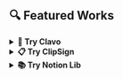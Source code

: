 ## 🔍 Featured Works

<details>
  <summary><strong>🚀 Try Clavo</strong></summary>

  <br/>
  <a href="https://clavo.vercel.app">
    <img
      src="https://img.shields.io/badge/📚%20Get%20Started%20@%20clavo.vercel.app-live-brightgreen?style=for-the-badge"
      alt="Get Started on Clavo"
    />
  </a>  
  <br/>
  A Student-Powered Course-Review Platform for BCIT Students to share and browse honest feedback on every course.  
  <a href="https://clavo.vercel.app">
    <img src="https://i.ibb.co/9HrZ84Zf/ogimage.png" width="800px" alt="Clavo Screenshot" border="0" />
  </a>

  ## 📝 Core Features
  - **Anonymous Reviews**  
    Share and browse honest feedback on BCIT CST courses without revealing your identity.
  - **Course Search & Filter**  
    Find courses by name and filter by difficulty, likes, or usefulness to explore what suits you best.
  - **Program-Powered Search**  
    Search for your program by keyword to quickly find matching courses and information.
  - **Clavo Community Q&A**  
    Ask and answer questions about courses, instructors, or programs to help and learn from others.
  <br/>
</details>

<details>
  <summary><strong>📋 Try ClipSign</strong></summary>

  <br/>
  
  [![Use ClipSign on Raycast](https://img.shields.io/badge/ClipSign-Use_on_Raycast-blue?style=for-the-badge)](https://www.raycast.com/gdcho/clipsign)
   <br/>
  Generate, store, and instantly paste your personalized electronic signature anywhere via Raycast.  
  <a href="https://www.raycast.com/gdcho/clipsign">
    <img src="https://files.raycast.com/7jukvx9fbokzuveyabcz9u21obne" width="800px" alt="Clipsign Screenshot1" border="0" />
  </a>

   ## 📝 Core Features
  - **Upload Image**  
    Import a photo or scan of your handwritten signature to use as a base.
  - **Create Signatures**  
    Design new electronic signatures from custom text and a variety of fonts.
  - **Manage Signatures**  
    Organize your signature library—copy to clipboard or delete entries with ease.  
  
  <br/>
</details>

<details>
  <summary><strong>📚 Try Notion Lib</strong></summary>

  <br/>
  
  [![Use Notion Lib on Chrome](https://img.shields.io/badge/Notion%20Lib-Use_on_Chrome-green?style=for-the-badge)](https://chromewebstore.google.com/detail/combmindkcecamkcbimhgapdcmgbejlf?utm_source=item-share-cb)
   <br/>
  Easily add books to your Notion library directly from your browser via this Chrome extension.
  <a href="https://chromewebstore.google.com/detail/combmindkcecamkcbimhgapdcmgbejlf?utm_source=item-share-cb">
    <img src="https://i.ibb.co/HDTtcP2c/Screenshot-2025-06-28-at-11-51-19-PM.png" width="800px" alt="Notion Lib Screenshot" border="0" />
  </a>

   ## 📖 Core Features
  - **Search Books**  
    Search for books and retrieve detailed information seamlessly.
  - **Add to Notion**  
    Instantly add selected books with details to your Notion library with one click.
  - **Manage API Keys**  
    Configure your Notion and Google Books API keys directly within the extension.  
  
  <br/>
</details>
